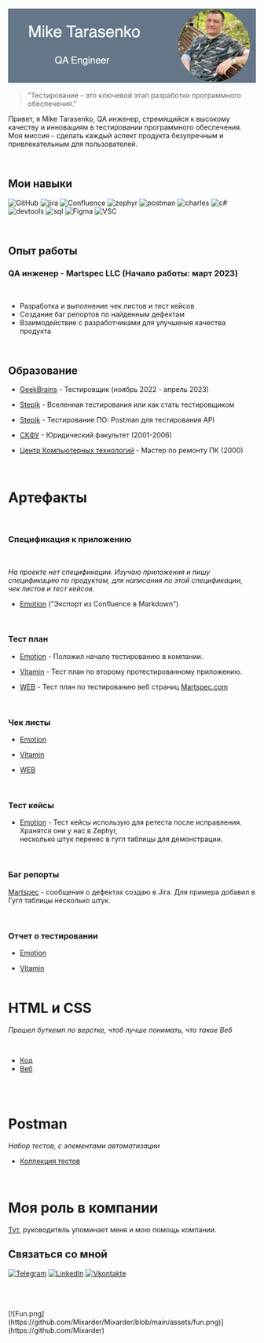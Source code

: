 [![MyHeader.png](https://github.com/Mixarder/Mixarder/blob/main/assets/myHeader.png)](https://github.com/Mixarder)

> "Тестирование - это ключевой этап разработки программного обеспечения."

Привет, я Mike Tarasenko, QA инженер, стремящийся к высокому качеству и инновациям в тестировании программного обеспечения. Моя миссия - сделать каждый аспект продукта безупречным и привлекательным для пользователей.

<br>



## Мои навыки

![GitHub](https://img.shields.io/badge/-Git-090909?style=for-the-badge&logo=Github)
![jira](https://img.shields.io/badge/-jira-090909?style=for-the-badge&logo=jira&logoColor=blue)
![Confluence](https://img.shields.io/badge/-Confluence-090909?style=for-the-badge&logo=confluence&logoColor=blue)
![zephyr](https://img.shields.io/badge/-zephyr-090909?style=for-the-badge&logo=atlassian&logoColor=blue)
![postman](https://img.shields.io/badge/-postman-090909?style=for-the-badge&logo=postman)
![charles](https://img.shields.io/badge/-charles-090909?style=for-the-badge&logo=)
![c#](https://img.shields.io/badge/-C%23-090909?style=for-the-badge&logo=C)
![devtools](https://img.shields.io/badge/-devtools-090909?style=for-the-badge&logo=googlechrome&logoColor=grey)
![sql](https://img.shields.io/badge/-mysql-090909?style=for-the-badge&logo=mysql)
![Figma](https://img.shields.io/badge/-Figma-090909?style=for-the-badge&logo=Figma)
![VSC](https://img.shields.io/badge/-VSC-090909?style=for-the-badge&logo=visualStudioCode&logoColor=blue)
<!-- ![IDEA](https://img.shields.io/badge/-IntelliJ_IDEA-090909?style=for-the-badge&logo=intellijidea) -->
<!-- ![Selenide](https://img.shields.io/badge/-selenide-090909?style=for-the-badge&logo=selenium) -->
<!-- ![gradle](https://img.shields.io/badge/-gradle-090909?style=for-the-badge&logo=gradle&logoColor=blue) -->

<br>

## Опыт работы

### QA инженер - Martspec LLC (Начало работы: март 2023)

<br>

- Разработка и выполнение чек листов и тест кейсов
- Создание баг репортов по найденным дефектам
- Взаимодействие с разработчиками для улучшения качества продукта
<!-- - Создание и поддержка автоматизированных тестов -->
<br>

## Образование

- [GeekBrains](https://github.com/Mixarder/Mixarder/blob/main/assets/diplomGB.png) - Тестировщик (ноябрь 2022 - апрель 2023)
- [Stepik](https://stepik.org/cert/1935118) - Вселенная тестирования или как стать тестировщиком
- [Stepik](https://stepik.org/cert/1939167) - Тестирование ПО: Postman для тестирования API

- [СКФУ](https://github.com/Mixarder/Mixarder/blob/main/assets/skfu.png) - Юридический факультет (2001-2006)
- [Центр Компьютерных технологий]() - Мастер по ремонту ПК (2000)

<br>

# Артефакты

<br>

### **Спецификация к приложению**

<br>

*На проекте нет спецификации. Изучаю приложения и пишу спецификацию по продуктам, для написания по этой спецификации, чек листов и тест кейсов.*

- [Emotion](https://github.com/Mixarder/Mixarder/blob/main/artefact/Emotion.md) ("Экспорт из Confluence в Markdown")

<br>

### **Тест план**

- [Emotion](https://github.com/Mixarder/Mixarder/blob/main/artefact/EmotionTestPlan.md) - Положил начало тестированию в компании.

- [Vitamin](https://github.com/Mixarder/Mixarder/blob/main/artefact/Vitamin_TestPlan.md) - Тест план по второму протестированному приложению.

- [WEB](https://github.com/Mixarder/Mixarder/blob/main/artefact/Web_TestPlan.md) - Тест план по тестированию веб страниц [Martspec.com](https://martspec.com)
 <br>

### **Чек листы**

- [Emotion](https://docs.google.com/spreadsheets/d/1OZubMCnl1pbZCLxDI4emdeFgaY2itGqePED_JuvEDv8/edit?usp=sharing) 

- [Vitamin](https://docs.google.com/spreadsheets/d/1_aQKvt4SWxL3eLpHKZwPYK7MHqhr2urCyvdOFEPprJE/edit?usp=sharing) 

- [WEB](https://docs.google.com/spreadsheets/d/1rDng-XWcmsgUr_ThcolIkHFFa6WycJEZiWJvq825iko/edit?usp=sharing)

<br>

### **Тест кейсы**

- [Emotion](https://docs.google.com/spreadsheets/d/1ijUcIafTTJ8n7wXpHnUkmc9Cv7rzhq0mx-89DPYoBPA/edit?usp=sharing) - Тест кейсы использую для ретеста  после исправления. Хранятся они у нас в Zephyr,<br> несколько штук перенес в гугл таблицы для демонстрации.

<br>

### **Баг репорты**

[Martspec](https://docs.google.com/spreadsheets/d/1BJWbksLevkoyypaeEhppVwaMcPP3iMSkYI2Fy9lo5iQ/edit?usp=sharing) - сообщения о дефектах создаю в Jira. Для примера добавил в Гугл таблицы несколько штук.

<br>

### **Отчет о тестировании**

- [Emotion](https://github.com/Mixarder/Mixarder/blob/main/artefact/EmotionTestReport.md) 

- [Vitamin](https://github.com/Mixarder/Mixarder/blob/main/artefact/Vitamin_TestReport.md)
<br><br>

<!-- # **Автоматизация тестирования**

*Паралельно с выполнением своих обязанностей, осваиваю автоматизацию, что бы автоматизировать рутинные задачи.*<br>
Тесты пишу на языке **JAVA** в **IntelliJ IDEA CE** для сборки использую **Gradle**<br>

<br>

### Авто-тест на проверку тегов title и meta

1. Проверка тегов title и meta для страниц содержащихся в дропдаун "О Нас" на Главной странице.
2. Тестирование в Локализациях: RU, EN, UK, DE, FR

- [MartspecAutoTests](https://github.com/Mixarder/MartspecAutoTests)

### Скрипт на проверку рабочих ссылок sitemap.xml

- [скрипт](https://github.com/Mixarder/check_sitemap_links_TEST)
<br><br><br> -->

# **HTML и CSS**

*Прошел буткемп по верстке, чтоб лучше понимать, что такое Веб*

<br>

- [Код](https://github.com/Mixarder/Mixarder.github.io)
- [Веб](https://mixarder.github.io/)

<br>
<br>

# Postman

*Набор тестов, с элементами автоматизации*

- [Коллекция тестов](https://github.com/Mixarder/Postman_Traning_DummyAPI)

 <br>

# Моя роль в компании

[Тут](https://www.linkedin.com/posts/martspec_it-sturtup-sturtups-activity-7104478234242691072-rezh/?utm_source=share&utm_medium=member_ios), руководитель упоминает меня и мою помощь компании.


## Связаться со мной

[![Telegram](https://img.shields.io/badge/-Telegram-090909?style=for-the-badge&logo=telegram&logoColor=27A0D9)](https://t.me/Mixard)
[![LinkedIn](https://img.shields.io/badge/-LinkedIn-090909?style=for-the-badge&logo=linkedin&logoColor=007BB6)](https://www.linkedin.com/in/mike-tarasenko-qa/)
[![Vkontakte](https://img.shields.io/badge/-Vkontakte-090909?style=for-the-badge&logo=Vk&logoColor=4F7DB3)](https://vk.com/shadowtenka)

<br>
<br>
<br>
[![Fun.png](https://github.com/Mixarder/Mixarder/blob/main/assets/fun.png)](https://github.com/Mixarder)